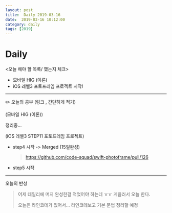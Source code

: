 ```yaml
---
layout: post
title:  Daily 2019-03-16
date:  2019-03-16 10:12:00
category: daily
tags: [2019]
---
```


# Daily

<오늘 해야 할 목록/ 했는지 체크>

- 모바일 HIG (이론)
- iOS 레벨3 포토프레임 프로젝트 시작!

------

✏️ 오늘의 공부 (링크 , 간단하게 적기)

(모바일 HIG (이론))

정리중...

(iOS 레벨3 STEP11 포토프레임 프로젝트)

- step4 시작 -> Merged (15일완성)

  > https://github.com/code-squad/swift-photoframe/pull/126

* step5 시작

------

오늘의 반성

> 어제 데일리에 머지 완성한걸 적었어야 하는데 ㅠㅠ 게을러서 오늘 한다.
>
> 오늘은 라인코테가 있어서... 라인코테보고 기본 문법 정리할 예정